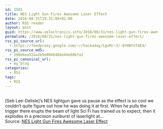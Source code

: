 ```yaml
---
id: 1501
title: NES Light Gun Fires Awesome Laser Effect
date: 2016-08-31T19:31:00+01:00
author: RSS reader
layout: post
guid: https://www.uelectronics.info/2016/08/31/nes-light-gun-fires-awesome-laser-effect/
permalink: /2016/08/31/nes-light-gun-fires-awesome-laser-effect/
rss_pi_source_url:
  - https://feedproxy.google.com/~r/hackaday/LgoM/~3/-QYH8YxT4E4/
rss_pi_source_md5:
  - 180ebea52aa2b5e084646be44e68bfa1
rss_pi_canonical_url:
  - my_blog
categories:
  - RSS
tags:
  - RSS
---
```

&#013;  
[Seb Lee-Delisle]’s NES lightgun gave us pause as the effect is so cool we couldn’t quite figure out how he was doing it at first. When he pulls the trigger there erupts the beam of light Sci Fi has trained us to expect, then it explodes in a precision sunburst of laserlight at…&#013;  
Source: <a href="https://feedproxy.google.com/~r/hackaday/LgoM/~3/-QYH8YxT4E4/" target="_blank">NES Light Gun Fires Awesome Laser Effect</a>